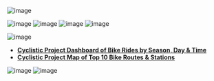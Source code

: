 ![image](https://user-images.githubusercontent.com/110440545/185351124-a89a0cde-1958-46dd-90aa-32007ee929a3.png)

![image](https://user-images.githubusercontent.com/110440545/185774783-040d6e35-d3ff-485a-8ee9-f5301ce3eab2.png)
![image](https://user-images.githubusercontent.com/110440545/185743670-7afd9b5f-644e-443f-8681-581eb5312b9c.png)
![image](https://user-images.githubusercontent.com/110440545/185774474-479038b8-0d83-4a61-ae0b-8c645896d2af.png)
![image](https://user-images.githubusercontent.com/110440545/185775189-2fc702d4-5e6b-4f6e-be66-ae15bfa33df9.png)











![image](https://user-images.githubusercontent.com/110440545/185773735-14fd2a51-26cc-43dd-a5e7-6120546478f1.png)
* **[Cyclistic Project Dashboard of Bike Rides by Season, Day & Time](https://public.tableau.com/views/CyclisticProjectDashboardofBikeRidesbySeasonDayTime/DashboardRidesbyMonthDayTime?:language=en-US&:display_count=n&:origin=viz_share_link)**
* **[Cyclistic Project Map of Top 10 Bike Routes & Stations](https://public.tableau.com/views/CyclisticProjectMapofTop10BikeRoutesStations/DashboardMap?:language=en-US&:display_count=n&:origin=viz_share_link)**

![image](https://user-images.githubusercontent.com/110440545/185773567-59f18dc4-50a7-47f9-9809-bfad1091c165.png)
![image](https://user-images.githubusercontent.com/110440545/185773617-7f4421fd-e99b-47ee-b5cc-da0126abbd57.png)
